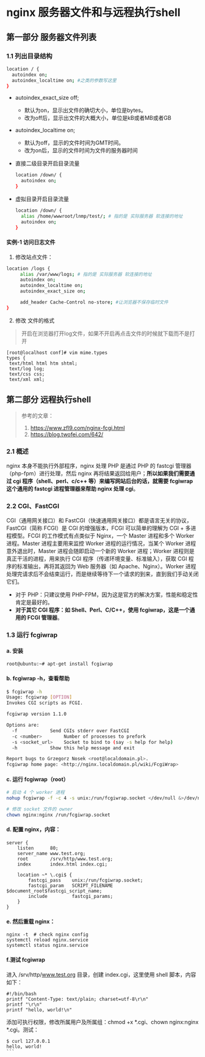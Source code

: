# nginx 服务器文件和与远程执行shell
## 第一部分 服务器文件列表
### 1.1 列出目录结构
```sh
location / {
  autoindex on;
  autoindex_localtime on; #之类的参数写这里
}
```
- autoindex_exact_size off;
  - 默认为on，显示出文件的确切大小，单位是bytes。
  - 改为off后，显示出文件的大概大小，单位是kB或者MB或者GB

- autoindex_localtime on;
  - 默认为off，显示的文件时间为GMT时间。
  - 改为on后，显示的文件时间为文件的服务器时间

- 直接二级目录开启目录流量
  ```sh
  location /down/ {
    autoindex on;
  }
  ```
- 虚拟目录开启目录流量
  ```sh
  location /down/ {
    alias /home/wwwroot/lnmp/test/; # 指的是 实际服务器 软连接的地址
    autoindex on;
  }
  ```

#### 实例-1  访问日志文件
1. 修改站点文件：
  ``` sh
  location /logs {
       alias /var/www/logs; # 指的是 实际服务器 软连接的地址
       autoindex on;
       autoindex_localtime on;
       autoindex_exact_size on;

       add_header Cache-Control no-store; #让浏览器不保存临时文件
  }
  ```
2. 修改 文件的格式
> 开启在浏览器打开log文件，如果不开启再点击文件的时候就下载而不是打开

  ```
  [root@localhost conf]# vim mime.types
  types {
   text/html html htm shtml;
   text/log log;
   text/css css;
   text/xml xml;
  ```

## 第二部分 远程执行shell
> 参考的文章：
> 1. https://www.zfl9.com/nginx-fcgi.html
> 2. https://blog.twofei.com/642/

### 2.1 概述
nginx 本身不能执行外部程序，nginx 处理 PHP 是通过 PHP 的 fastcgi 管理器（php-fpm）进行处理，然后 nginx 再将结果返回给用户；**所以如果我们需要通过 cgi 程序（shell、perl、c/c++ 等）来编写网站后台的话，就需要 fcgiwrap 这个通用的 fastcgi 进程管理器来帮助 nginx 处理 cgi**。

### 2.2 CGI、FastCGI
CGI（通用网关接口）和 FastCGI（快速通用网关接口）都是语言无关的协议，FastCGI（简称 FCGI）是 CGI 的增强版本，FCGI 可以简单的理解为 CGI + 多进程模型。FCGI 的工作模式有点类似于 Nginx，一个 Master 进程和多个 Worker 进程。Master 进程主要用来监控 Worker 进程的运行情况，当某个 Worker 进程意外退出时，Master 进程会随即启动一个新的 Worker 进程；Worker 进程则是真正干活的进程，用来执行 CGI 程序（传递环境变量、标准输入），获取 CGI 程序的标准输出，再将其返回为 Web 服务器（如 Apache、Nginx）。Worker 进程处理完请求后不会结束运行，而是继续等待下一个请求的到来，直到我们手动关闭它们。

- 对于 PHP：只建议使用 PHP-FPM，因为这是官方的解决方案，性能和稳定性肯定是最好的。
- **对于其它 CGI 程序：如 Shell、Perl、C/C++，使用 fcgiwrap，这是一个通用的 FCGI 管理器**。

### 1.3 运行 fcgiwrap
#### a. 安装
```
root@ubuntu:~# apt-get install fcgiwrap
```
#### b. fcgiwrap -h，查看帮助

```sh
$ fcgiwrap -h
Usage: fcgiwrap [OPTION]
Invokes CGI scripts as FCGI.

fcgiwrap version 1.1.0

Options are:
  -f            Send CGIs stderr over FastCGI
  -c <number>        Number of processes to prefork
  -s <socket_url>    Socket to bind to (say -s help for help)
  -h            Show this help message and exit

Report bugs to Grzegorz Nosek <root@localdomain.pl>.
fcgiwrap home page: <http://nginx.localdomain.pl/wiki/FcgiWrap>
```
#### c. 运行 fcgiwrap（root）
```sh
# 启动 4 个 worker 进程
nohup fcgiwrap -f -c 4 -s unix:/run/fcgiwrap.socket </dev/null &>/dev/null &

# 修改 socket 文件的 owner
chown nginx:nginx /run/fcgiwrap.socket
```
#### d. 配置 nginx，内容：
```
server {
    listen      80;
    server_name www.test.org;
    root        /srv/http/www.test.org;
    index       index.html index.cgi;

    location ~* \.cgi$ {
        fastcgi_pass    unix:/run/fcgiwrap.socket;
        fastcgi_param   SCRIPT_FILENAME $document_root$fastcgi_script_name;
        include         fastcgi_params;
    }
}
```
#### e. 然后重载 nginx：
```
nginx -t  # check nginx config
systemctl reload nginx.service
systemctl status nginx.service
```
#### f.测试 fcgiwrap
进入 /srv/http/www.test.org 目录，创建 index.cgi，这里使用 shell 脚本，内容如下：
```
#!/bin/bash
printf "Content-Type: text/plain; charset=utf-8\r\n"
printf "\r\n"
printf "hello, world!\n"
```
添加可执行权限，修改所属用户及所属组：chmod +x *.cgi、chown nginx:nginx *.cgi。测试：
````
$ curl 127.0.0.1
hello, world!
```
